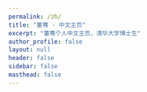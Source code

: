```yaml
---
permalink: /zh/
title: "董骞 - 中文主页"
excerpt: "董骞个人中文主页，清华大学博士生"
author_profile: false
layout: null
header: false
sidebar: false
masthead: false
---
```


<!DOCTYPE html>
<html lang="zh-CN">
<head>
    <meta charset="UTF-8">
    <meta name="viewport" content="width=device-width, initial-scale=1.0">
    <title>董骞 - 清华大学信息检索实验室</title>
    <link rel="stylesheet" href="https://cdnjs.cloudflare.com/ajax/libs/font-awesome/6.4.0/css/all.min.css">
    <link href="https://fonts.googleapis.com/css2?family=Inter:wght@300;400;500;600;700&display=swap" rel="stylesheet">
    <style>
        * {
            margin: 0;
            padding: 0;
            box-sizing: border-box;
        }

        body {
            font-family: 'Inter', -apple-system, BlinkMacSystemFont, 'Segoe UI', Roboto, sans-serif;
            line-height: 1.6;
            color: #1a1a1a;
            background: #f8fafc;
            overflow-x: hidden;
        }

        /* 平滑滚动 */
        html {
            scroll-behavior: smooth;
        }

        /* 导航栏 */
        .navbar {
            position: fixed;
            top: 0;
            width: 100%;
            background: rgba(255, 255, 255, 0.95);
            backdrop-filter: blur(20px);
            border-bottom: 1px solid rgba(0, 0, 0, 0.1);
            z-index: 1000;
            transition: all 0.3s ease;
        }

        .nav-container {
            max-width: 1200px;
            margin: 0 auto;
            padding: 1rem 2rem;
            display: flex;
            justify-content: space-between;
            align-items: center;
        }

        .nav-logo {
            font-size: 1.25rem;
            font-weight: 700;
            color: #6366f1;
            text-decoration: none;
        }

        .nav-links {
            display: flex;
            gap: 2rem;
            list-style: none;
        }

        .nav-links a {
            text-decoration: none;
            color: #4b5563;
            font-weight: 500;
            transition: color 0.3s ease;
            position: relative;
        }

        .nav-links a:hover {
            color: #6366f1;
        }

        .nav-links a::after {
            content: '';
            position: absolute;
            bottom: -5px;
            left: 0;
            width: 0;
            height: 2px;
            background: #6366f1;
            transition: width 0.3s ease;
        }

        .nav-links a:hover::after {
            width: 100%;
        }

        .lang-switch {
            background: linear-gradient(135deg, #6366f1, #8b5cf6);
            color: white;
            padding: 0.5rem 1rem;
            border-radius: 20px;
            text-decoration: none;
            font-size: 0.875rem;
            font-weight: 500;
            transition: all 0.3s ease;
            border: none;
            cursor: pointer;
        }

        .lang-switch:hover {
            transform: translateY(-2px);
            box-shadow: 0 10px 20px rgba(99, 102, 241, 0.3);
        }

        /* Hero Section */
        .hero {
            min-height: 100vh;
            background: linear-gradient(135deg, #667eea 0%, #764ba2 100%);
            display: flex;
            align-items: center;
            justify-content: center;
            position: relative;
            overflow: hidden;
            margin-top: 80px;
        }

        .hero::before {
            content: '';
            position: absolute;
            top: 0;
            left: 0;
            right: 0;
            bottom: 0;
            background:
                radial-gradient(circle at 20% 80%, rgba(120, 119, 198, 0.3) 0%, transparent 50%),
                radial-gradient(circle at 80% 20%, rgba(255, 119, 198, 0.3) 0%, transparent 50%);
            animation: float 6s ease-in-out infinite;
        }

        @keyframes float {
            0%, 100% { transform: translateY(0px) rotate(0deg); }
            50% { transform: translateY(-20px) rotate(180deg); }
        }

        .hero-content {
            text-align: center;
            color: white;
            z-index: 2;
            position: relative;
            max-width: 800px;
            padding: 0 2rem;
        }

        .hero-badge {
            display: inline-block;
            background: rgba(255, 255, 255, 0.2);
            padding: 0.5rem 1rem;
            border-radius: 50px;
            font-size: 0.875rem;
            margin-bottom: 1rem;
            backdrop-filter: blur(10px);
            border: 1px solid rgba(255, 255, 255, 0.3);
        }

        .hero h1 {
            font-size: clamp(2.5rem, 8vw, 4rem);
            font-weight: 700;
            margin-bottom: 1rem;
            background: linear-gradient(135deg, #ffffff, #e0e7ff);
            -webkit-background-clip: text;
            -webkit-text-fill-color: transparent;
            background-clip: text;
        }

        .hero .subtitle {
            font-size: clamp(1.2rem, 3vw, 1.5rem);
            margin-bottom: 2rem;
            opacity: 0.9;
            font-weight: 300;
        }

        .hero-intro {
            max-width: 600px;
            margin: 2rem auto 0;
            font-size: 1.1rem;
            line-height: 1.6;
            opacity: 0.9;
        }

        .hero-buttons {
            display: flex;
            gap: 1rem;
            justify-content: center;
            flex-wrap: wrap;
            margin-top: 2rem;
        }

        .btn-primary {
            background: rgba(255, 255, 255, 0.2);
            color: white;
            padding: 1rem 2rem;
            border-radius: 50px;
            text-decoration: none;
            font-weight: 500;
            transition: all 0.3s ease;
            backdrop-filter: blur(10px);
            border: 1px solid rgba(255, 255, 255, 0.3);
            display: inline-flex;
            align-items: center;
            gap: 0.5rem;
        }

        .btn-primary:hover {
            background: rgba(255, 255, 255, 0.3);
            transform: translateY(-3px);
            box-shadow: 0 20px 40px rgba(0, 0, 0, 0.2);
        }

        /* Sections */
        .section {
            padding: 5rem 2rem;
            max-width: 1200px;
            margin: 0 auto;
        }

        .section-header {
            text-align: center;
            margin-bottom: 3rem;
        }

        .section-title {
            font-size: clamp(2rem, 5vw, 2.5rem);
            font-weight: 700;
            color: #1a1a1a;
            margin-bottom: 1rem;
            position: relative;
        }

        .section-title::after {
            content: '';
            position: absolute;
            bottom: -10px;
            left: 50%;
            transform: translateX(-50%);
            width: 60px;
            height: 4px;
            background: linear-gradient(90deg, #6366f1, #8b5cf6);
            border-radius: 2px;
        }

        .section-subtitle {
            font-size: 1.125rem;
            color: #6b7280;
            max-width: 600px;
            margin: 0 auto;
        }

        /* Research Interests */
        .research-grid {
            display: grid;
            grid-template-columns: repeat(auto-fit, minmax(300px, 1fr));
            gap: 2rem;
            margin-top: 3rem;
        }

        .research-card {
            background: white;
            padding: 2rem;
            border-radius: 20px;
            box-shadow: 0 10px 30px rgba(0, 0, 0, 0.1);
            transition: all 0.3s ease;
            border: 1px solid rgba(0, 0, 0, 0.05);
            position: relative;
            overflow: hidden;
        }

        .research-card::before {
            content: '';
            position: absolute;
            top: 0;
            left: 0;
            right: 0;
            height: 4px;
            background: linear-gradient(90deg, #6366f1, #8b5cf6);
            transform: scaleX(0);
            transition: transform 0.3s ease;
        }

        .research-card:hover {
            transform: translateY(-10px);
            box-shadow: 0 20px 40px rgba(0, 0, 0, 0.15);
        }

        .research-card:hover::before {
            transform: scaleX(1);
        }

        .research-icon {
            width: 60px;
            height: 60px;
            background: linear-gradient(135deg, #6366f1, #8b5cf6);
            border-radius: 15px;
            display: flex;
            align-items: center;
            justify-content: center;
            margin-bottom: 1.5rem;
            font-size: 1.5rem;
            color: white;
        }

        .research-title {
            font-size: 1.25rem;
            font-weight: 600;
            margin-bottom: 1rem;
            color: #1a1a1a;
        }

        .research-desc {
            color: #6b7280;
            line-height: 1.6;
        }

        /* Timeline */
        .timeline {
            position: relative;
            padding: 2rem 0;
        }

        .timeline::before {
            content: '';
            position: absolute;
            left: 50%;
            top: 0;
            bottom: 0;
            width: 2px;
            background: linear-gradient(180deg, #6366f1, #8b5cf6);
            transform: translateX(-50%);
        }

        .timeline-item {
            position: relative;
            margin: 3rem 0;
            opacity: 0;
            transform: translateY(50px);
            animation: fadeInUp 0.6s ease forwards;
        }

        .timeline-item:nth-child(1) { animation-delay: 0.1s; }
        .timeline-item:nth-child(2) { animation-delay: 0.2s; }
        .timeline-item:nth-child(3) { animation-delay: 0.3s; }

        @keyframes fadeInUp {
            to {
                opacity: 1;
                transform: translateY(0);
            }
        }

        .timeline-content {
            background: white;
            padding: 2rem;
            border-radius: 15px;
            box-shadow: 0 10px 30px rgba(0, 0, 0, 0.1);
            width: 45%;
            position: relative;
        }

        .timeline-item:nth-child(odd) .timeline-content {
            margin-left: auto;
        }

        .timeline-dot {
            position: absolute;
            left: 50%;
            top: 2rem;
            width: 16px;
            height: 16px;
            background: #6366f1;
            border-radius: 50%;
            transform: translateX(-50%);
            border: 3px solid white;
            box-shadow: 0 0 0 3px rgba(99, 102, 241, 0.2);
        }

        .timeline-date {
            color: #6366f1;
            font-weight: 600;
            margin-bottom: 0.5rem;
        }

        .timeline-title {
            font-size: 1.125rem;
            font-weight: 600;
            margin-bottom: 0.5rem;
            color: #1a1a1a;
        }

        .timeline-desc {
            color: #6b7280;
        }

        /* Contact Section */
        .contact {
            background: linear-gradient(135deg, #667eea 0%, #764ba2 100%);
            color: white;
            padding: 5rem 2rem;
        }

        .contact-grid {
            display: grid;
            grid-template-columns: repeat(auto-fit, minmax(250px, 1fr));
            gap: 2rem;
            max-width: 1000px;
            margin: 0 auto;
        }

        .contact-item {
            background: transparent;
            padding: 2.5rem 2rem;
            border-radius: 20px;
            text-align: center;
            backdrop-filter: blur(0px);
            border: 1px solid transparent;
            transition: all 0.5s cubic-bezier(0.175, 0.885, 0.32, 1.275);
            cursor: pointer;
            position: relative;
            overflow: hidden;
            box-shadow: none;
        }

        .contact-item::before {
            content: '';
            position: absolute;
            top: 0;
            left: 0;
            right: 0;
            bottom: 0;
            background: linear-gradient(45deg, transparent, rgba(255, 255, 255, 0.1), transparent);
            transform: translateX(-100%);
            transition: transform 0.6s;
        }

        .contact-item:hover::before {
            transform: translateX(100%);
        }

        .contact-item:hover {
            background: linear-gradient(135deg, rgba(255, 255, 255, 0.2), rgba(255, 255, 255, 0.1));
            backdrop-filter: blur(20px);
            border-color: rgba(255, 255, 255, 0.3);
            box-shadow: 0 12px 40px rgba(0, 0, 0, 0.2);
            transform: translateY(-8px) scale(1.02);
        }

        .contact-icon {
            font-size: 2.5rem;
            margin-bottom: 1rem;
            opacity: 0.7;
            transition: all 0.5s cubic-bezier(0.175, 0.885, 0.32, 1.275);
            filter: drop-shadow(0 0px 0px rgba(0, 0, 0, 0));
        }

        .contact-item:hover .contact-icon {
            margin-bottom: 0.5rem;
            transform: scale(1.15);
            opacity: 1;
            filter: drop-shadow(0 6px 12px rgba(0, 0, 0, 0.3));
        }

        .contact-title {
            font-size: 1.125rem;
            font-weight: 600;
            margin-bottom: 0.5rem;
            opacity: 0;
            transform: translateY(20px);
            transition: all 0.4s cubic-bezier(0.175, 0.885, 0.32, 1.275);
            text-shadow: 0 1px 2px rgba(0, 0, 0, 0.1);
        }

        .contact-item:hover .contact-title {
            opacity: 1;
            transform: translateY(0);
        }

        .contact-item p {
            opacity: 0;
            transform: translateY(20px);
            transition: all 0.4s cubic-bezier(0.175, 0.885, 0.32, 1.275) 0.1s;
            font-weight: 500;
        }

        .contact-item:hover p {
            opacity: 1;
            transform: translateY(0);
        }

        .contact a {
            color: white;
            text-decoration: none;
            opacity: 0.9;
            transition: opacity 0.3s ease;
        }

        .contact a:hover {
            opacity: 1;
        }

        /* Floating particles */
        .particles {
            position: fixed;
            top: 0;
            left: 0;
            width: 100%;
            height: 100%;
            pointer-events: none;
            z-index: 1;
        }

        .particle {
            position: absolute;
            background: rgba(255, 255, 255, 0.1);
            border-radius: 50%;
            animation: float-particle 20s infinite linear;
        }

        @keyframes float-particle {
            0% {
                transform: translateY(100vh) rotate(0deg);
                opacity: 0;
            }
            10% {
                opacity: 1;
            }
            90% {
                opacity: 1;
            }
            100% {
                transform: translateY(-100vh) rotate(360deg);
                opacity: 0;
            }
        }

        /* Responsive Design */
        @media (max-width: 768px) {
            .nav-links {
                display: none;
            }

            .hero {
                margin-top: 60px;
            }

            .timeline::before {
                left: 30px;
            }

            .timeline-content {
                width: calc(100% - 60px);
                margin-left: 60px !important;
            }

            .timeline-dot {
                left: 30px;
            }

            .hero-buttons {
                flex-direction: column;
                align-items: center;
            }

            .research-grid {
                grid-template-columns: 1fr;
            }
        }

        /* Loading Animation */
        .fade-in {
            opacity: 0;
            transform: translateY(30px);
            animation: fadeIn 0.8s ease forwards;
        }

        @keyframes fadeIn {
            to {
                opacity: 1;
                transform: translateY(0);
            }
        }

        /* Publications Section */
        .publications-container {
            max-width: 1000px;
            margin: 0 auto;
        }

        .publication-section {
            background: white;
            border-radius: 15px;
            box-shadow: 0 10px 30px rgba(0, 0, 0, 0.1);
            margin-bottom: 1.5rem;
            overflow: hidden;
        }

        .publication-header {
            display: flex;
            align-items: center;
            justify-content: space-between;
            padding: 1.5rem 2rem;
            cursor: pointer;
            transition: all 0.3s ease;
            border-bottom: 1px solid rgba(0, 0, 0, 0.05);
        }

        .publication-header:hover {
            background: rgba(99, 102, 241, 0.05);
        }

        .publication-header h3 {
            font-size: 1.25rem;
            font-weight: 600;
            color: #1a1a1a;
            margin: 0;
            display: flex;
            align-items: center;
            gap: 0.5rem;
        }

        .publication-header i:first-child {
            color: #6366f1;
            font-size: 1.2rem;
        }

        .publication-header i:last-child {
            color: #6b7280;
            transition: transform 0.3s ease;
        }

        .publication-header.active i:last-child {
            transform: rotate(180deg);
        }

        .publication-content {
            max-height: 0;
            overflow: hidden;
            transition: max-height 0.3s ease;
        }

        .publication-content.active {
            max-height: 2000px;
        }

        .publication-grid {
            display: grid;
            gap: 1rem;
            padding: 1.5rem 2rem;
        }

        .publication-item {
            padding: 1rem;
            border-radius: 10px;
            background: #f8fafc;
            border-left: 4px solid #6366f1;
            transition: all 0.3s ease;
        }

        .publication-item:hover {
            background: #f1f5f9;
            transform: translateX(5px);
        }

        .publication-year {
            font-size: 0.875rem;
            font-weight: 600;
            color: #6366f1;
            margin-bottom: 0.25rem;
        }

        .publication-title {
            font-size: 1rem;
            font-weight: 500;
            color: #1a1a1a;
            margin-bottom: 0.25rem;
            line-height: 1.4;
        }

        .publication-venue {
            font-size: 0.875rem;
            color: #6b7280;
            font-style: italic;
        }

        .publication-tags {
            display: flex;
            gap: 0.5rem;
            margin-top: 0.5rem;
            flex-wrap: wrap;
        }

        .tag {
            padding: 0.2rem 0.5rem;
            border-radius: 12px;
            font-size: 0.75rem;
            font-weight: 500;
            text-transform: uppercase;
        }

        .tag-ccf-a {
            background: #ef4444;
            color: white;
        }

        .tag-ccf-b {
            background: #f97316;
            color: white;
        }

        .tag-ccf-c {
            background: #eab308;
            color: white;
        }

        .tag-th-a {
            background: #22c55e;
            color: white;
        }

        .tag-th-b {
            background: #3b82f6;
            color: white;
        }

        .tag-jcr-q1 {
            background: #10b981;
            color: white;
        }
    </style>
</head>
<body>
    <!-- Navigation -->
    <nav class="navbar">
        <div class="nav-container">
            <a href="#" class="nav-logo">董骞</a>
            <ul class="nav-links">
                <li><a href="#about">关于我</a></li>
                <li><a href="#research">研究方向</a></li>
                <li><a href="#education">教育经历</a></li>
                <li><a href="#publications">学术发表</a></li>
                <li><a href="#contact">联系方式</a></li>
            </ul>
            <a href="/" class="lang-switch">English</a>
        </div>
    </nav>

    <!-- Floating Particles -->
    <div class="particles" id="particles"></div>

    <!-- Hero Section -->
    <section class="hero" id="about">
        <div class="hero-content fade-in">
            <div class="hero-badge">
                <i class="fas fa-graduation-cap"></i> Ph.D. Candidate
            </div>
            <h1>董骞</h1>
            <p class="subtitle">
                <a href="https://www.cs.tsinghua.edu.cn/" target="_blank" style="color: white; text-decoration: none;">清华大学计算机科学与技术系</a><br>
                <a href="https://ai.thuir.cn/" target="_blank" style="color: white; text-decoration: none;">信息检索实验室 (THUIR)</a>
            </p>
            <div class="hero-intro">
                <p>
                    我目前在清华大学计算机科学与技术系，信息检索实验室（THUIR）攻读博士学位，预计2026年6月毕业。
                    很荣幸能够在马少平教授、刘奕群教授和艾清遥教授的指导下进行学术研究。
                    我还担任多个顶级学术会议的审稿人/程序委员会委员。
                </p>
            </div>
            <div class="hero-buttons">
                <a href="#research" class="btn-primary">
                    <i class="fas fa-microscope"></i>
                    研究方向
                </a>
                <a href="#contact" class="btn-primary">
                    <i class="fas fa-envelope"></i>
                    联系我
                </a>
                <a href="https://scholar.google.com/citations?user=m88SZGgAAAAJ&hl=en" target="_blank" class="btn-primary">
                    <i class="fas fa-graduation-cap"></i>
                    Google Scholar
                </a>
                <a href="https://github.com/CSQianDong" target="_blank" class="btn-primary">
                    <i class="fab fa-github"></i>
                    GitHub
                </a>
            </div>
        </div>
    </section>

    
    <!-- Research Interests -->
    <section class="section" id="research" style="background: #f8fafc;">
        <div class="section-header fade-in">
            <h2 class="section-title">研究方向</h2>
            <p class="section-subtitle">专注于以下三个研究领域的探索与创新</p>
        </div>

        <div class="research-grid">
            <div class="research-card fade-in">
                <div class="research-icon">
                    <i class="fas fa-search"></i>
                </div>
                <h3 class="research-title">信息检索</h3>
                <p class="research-desc">
                    传统和神经网络方法用于检索和重排序，专注于提升检索系统的准确性和效率。
                    探索新的检索算法和优化技术。
                </p>
            </div>

            <div class="research-card fade-in">
                <div class="research-icon">
                    <i class="fas fa-brain"></i>
                </div>
                <h3 class="research-title">大语言模型应用</h3>
                <p class="research-desc">
                    利用信息检索技术来增强大语言模型的能力和效率，探索LLM的新应用场景，
                    提升模型性能和实用性。
                </p>
            </div>

            <div class="research-card fade-in">
                <div class="research-icon">
                    <i class="fas fa-text-width"></i>
                </div>
                <h3 class="research-title">长上下文处理</h3>
                <p class="research-desc">
                    使大语言模型能够高效有效地处理长输入和输出，突破上下文长度限制，
                    提升长文本处理能力。
                </p>
            </div>
        </div>
    </section>

    <!-- Education -->
    <section class="section" id="education" style="background: #f8fafc;">
        <div class="section-header fade-in">
            <h2 class="section-title">教育背景</h2>
        </div>

        <div class="research-grid">
            <div class="research-card fade-in">
                <div class="research-icon">
                    <i class="fas fa-laptop-code"></i>
                </div>
                <h3 class="research-title">工程学士</h3>
                <p class="research-desc">
                    <strong><a href="https://www.scut.edu.cn/sse/" target="_blank">华南理工大学软件学院</a></strong><br>
                    <strong>时间：</strong>2015.08 - 2019.06
                </p>
            </div>

            <div class="research-card fade-in">
                <div class="research-icon">
                    <i class="fas fa-flask"></i>
                </div>
                <h3 class="research-title">工程硕士</h3>
                <p class="research-desc">
                    <strong><a href="http://www.is.cas.cn/" target="_blank">中国科学院软件研究所</a></strong><br>
                    <strong>时间：</strong>2019.08 - 2022.06<br>
                </p>
            </div>

            <div class="research-card fade-in">
                <div class="research-icon">
                    <i class="fas fa-university"></i>
                </div>
                <h3 class="research-title">博士研究生</h3>
                <p class="research-desc">
                    <strong><a href="https://ai.thuir.cn/" target="_blank">清华大学计算机科学与技术系</a></strong><br>
                    <strong>时间：</strong>2022.08 - 至今<br>
                </p>
            </div>
        </div>
    </section>

    <!-- Publications Section -->
    <section class="section" id="publications" style="background: #f8fafc;">
        <div class="section-header fade-in">
            <h2 class="section-title">学术发表</h2>
            <p class="section-subtitle">代表性研究成果</p>
        </div>

        <!-- 主要作者论文 -->
        <div class="publications-container">
            <div class="publication-section">
                <div class="publication-header" onclick="togglePublication('primary-author')">
                    <i class="fas fa-star"></i>
                    <h3>主要作者论文</h3>
                    <i class="fas fa-chevron-down"></i>
                </div>
                <div class="publication-content" id="primary-author">
                    <div class="publication-grid">
                        <div class="publication-item">
                            <div class="publication-year">2025</div>
                            <div class="publication-title">SelfRACG: Enabling LLMs to Self-Express and Retrieve for Code Generation</div>
                            <div class="publication-venue">EMNLP 2025</div>
                            <div class="publication-tags">
                                <span class="tag tag-ccf-b">CCF-B</span>
                                <span class="tag tag-th-a">TH-A</span>
                            </div>
                        </div>
                        <div class="publication-item">
                            <div class="publication-year">2025</div>
                            <div class="publication-title">Qilin: A Multimodal Information Retrieval Dataset with APP-level User Sessions</div>
                            <div class="publication-venue">SIGIR 2025</div>
                            <div class="publication-tags">
                                <span class="tag tag-ccf-a">CCF-A</span>
                                <span class="tag tag-th-a">TH-A</span>
                            </div>
                        </div>
                        <div class="publication-item">
                            <div class="publication-year">2025</div>
                            <div class="publication-title">DecoupledRAG: An Efficient and Effective Retrieval Augmented Generation Framework via Cross Attention</div>
                            <div class="publication-venue">WWW 2025</div>
                            <div class="publication-tags">
                                <span class="tag tag-ccf-a">CCF-A</span>
                                <span class="tag tag-th-a">TH-A</span>
                            </div>
                        </div>
                        <div class="publication-item">
                            <div class="publication-year">2024</div>
                            <div class="publication-title">Unsupervised Large Language Model Alignment for Information Retrieval via Contrastive Feedback</div>
                            <div class="publication-venue">SIGIR 2024</div>
                            <div class="publication-tags">
                                <span class="tag tag-ccf-a">CCF-A</span>
                                <span class="tag tag-th-a">TH-A</span>
                            </div>
                        </div>
                        <div class="publication-item">
                            <div class="publication-year">2023</div>
                            <div class="publication-title">T²Ranking: A Large-scale Chinese Benchmark for Passage Ranking</div>
                            <div class="publication-venue">SIGIR 2023</div>
                            <div class="publication-tags">
                                <span class="tag tag-ccf-a">CCF-A</span>
                                <span class="tag tag-th-a">TH-A</span>
                            </div>
                        </div>
                        <div class="publication-item">
                            <div class="publication-year">2023</div>
                            <div class="publication-title">I³Retriever: Incorporating Implicit Interaction in Pre-trained Language Models for Passage Retrieval</div>
                            <div class="publication-venue">CIKM 2023</div>
                            <div class="publication-tags">
                                <span class="tag tag-ccf-b">CCF-B</span>
                                <span class="tag tag-th-b">TH-B</span>
                            </div>
                        </div>
                        <div class="publication-item">
                            <div class="publication-year">2022</div>
                            <div class="publication-title">Incorporating Explicit Knowledge in Pre-trained Language Models for Passage Re-ranking</div>
                            <div class="publication-venue">SIGIR 2022</div>
                            <div class="publication-tags">
                                <span class="tag tag-ccf-a">CCF-A</span>
                                <span class="tag tag-th-a">TH-A</span>
                            </div>
                        </div>
                        <div class="publication-item">
                            <div class="publication-year">2021</div>
                            <div class="publication-title">Legal Judgment Prediction via Relational Learning</div>
                            <div class="publication-venue">SIGIR 2021</div>
                            <div class="publication-tags">
                                <span class="tag tag-ccf-a">CCF-A</span>
                                <span class="tag tag-th-a">TH-A</span>
                            </div>
                        </div>
                        <div class="publication-item">
                            <div class="publication-year">2021</div>
                            <div class="publication-title">Disentangled Graph Recurrent Network for Document Ranking</div>
                            <div class="publication-venue">Data Science and Engineering (JCR-Q1, IF: 7.2)</div>
                            <div class="publication-tags">
                                <span class="tag tag-jcr-q1">JCR-Q1</span>
                            </div>
                        </div>
                        <div class="publication-item">
                            <div class="publication-year">2021</div>
                            <div class="publication-title">Latent Graph Recurrent Network for Document Ranking</div>
                            <div class="publication-venue">DASFAA 2021</div>
                            <div class="publication-tags">
                                <span class="tag tag-ccf-b">CCF-B</span>
                                <span class="tag tag-th-b">TH-B</span>
                            </div>
                        </div>
                    </div>
                </div>
            </div>

            <!-- 合作作者论文 -->
            <div class="publication-section">
                <div class="publication-header" onclick="togglePublication('co-author')">
                    <i class="fas fa-users"></i>
                    <h3>合作作者论文</h3>
                    <i class="fas fa-chevron-down"></i>
                </div>
                <div class="publication-content" id="co-author">
                    <div class="publication-grid">
                        <div class="publication-item">
                            <div class="publication-year">2025</div>
                            <div class="publication-title">GLM-4.5: Agentic, Reasoning, and Coding (ARC) Foundation Models</div>
                            <div class="publication-venue">Technical Report of Z.ai</div>
                        </div>
                        <div class="publication-item">
                            <div class="publication-year">2025</div>
                            <div class="publication-title">BLADE: Enhancing Black-Box Large Language Models with Small Domain-Specific Models</div>
                            <div class="publication-venue">AAAI 2025</div>
                            <div class="publication-tags">
                                <span class="tag tag-ccf-a">CCF-A</span>
                                <span class="tag tag-th-a">TH-A</span>
                            </div>
                        </div>
                        <div class="publication-item">
                            <div class="publication-year">2025</div>
                            <div class="publication-title">DELTA: Pre-train a Discriminative Encoder for Legal Case Retrieval via Structural Word Alignment</div>
                            <div class="publication-venue">AAAI 2025</div>
                            <div class="publication-tags">
                                <span class="tag tag-ccf-a">CCF-A</span>
                                <span class="tag tag-th-a">TH-A</span>
                            </div>
                        </div>
                        <div class="publication-item">
                            <div class="publication-year">2025</div>
                            <div class="publication-title">CalibraEval: Calibrating Prediction Distribution to Mitigate Selection Bias in LLMs-as-Judges</div>
                            <div class="publication-venue">ACL 2025</div>
                            <div class="publication-tags">
                                <span class="tag tag-ccf-a">CCF-A</span>
                                <span class="tag tag-th-a">TH-A</span>
                            </div>
                        </div>
                        <div class="publication-item">
                            <div class="publication-year">2025</div>
                            <div class="publication-title">LLMs-as-Judges: A Comprehensive Survey on LLM-based Evaluation Methods</div>
                            <div class="publication-venue">Survey</div>
                        </div>
                        <div class="publication-item">
                            <div class="publication-year">2025</div>
                            <div class="publication-title">Dynamic and Parametric Retrieval-Augmented Generation</div>
                            <div class="publication-venue">SIGIR 2025</div>
                            <div class="publication-tags">
                                <span class="tag tag-ccf-a">CCF-A</span>
                                <span class="tag tag-th-a">TH-A</span>
                            </div>
                        </div>
                        <div class="publication-item">
                            <div class="publication-year">2023</div>
                            <div class="publication-title">SAILER: Structure-aware Pre-trained Language Model for Legal Case Retrieval</div>
                            <div class="publication-venue">SIGIR 2023</div>
                            <div class="publication-tags">
                                <span class="tag tag-ccf-a">CCF-A</span>
                                <span class="tag tag-th-a">TH-A</span>
                            </div>
                        </div>
                        <div class="publication-item">
                            <div class="publication-year">2023</div>
                            <div class="publication-title">Incorporating Social-Aware User Preference for Video Recommendation</div>
                            <div class="publication-venue">WISE 2023</div>
                            <div class="publication-tags">
                                <span class="tag tag-ccf-c">CCF-C</span>
                                <span class="tag tag-th-b">TH-B</span>
                            </div>
                        </div>
                        <div class="publication-item">
                            <div class="publication-year">2019</div>
                            <div class="publication-title">Emotion Recognition Based on Multi-View Body Gestures</div>
                            <div class="publication-venue">ICIP 2019</div>
                            <div class="publication-tags">
                                <span class="tag tag-ccf-c">CCF-C</span>
                                <span class="tag tag-th-b">TH-B</span>
                            </div>
                        </div>
                    </div>
                </div>
            </div>
        </div>
    </section>


    <!-- Contact Section -->
    <section class="contact" id="contact">
        <div class="section-header fade-in">
            <h2 class="section-title" style="color: white;">联系方式</h2>
        </div>

        <div class="contact-grid">
            <div class="contact-item fade-in">
                <div class="contact-icon">
                    <i class="fas fa-envelope" style="font-size: 2.5rem;"></i>
                </div>
                <p><a href="mailto:qiandong.97@qq.com">qiandong.97@qq.com</a></p>
            </div>

            <div class="contact-item fade-in">
                <div class="contact-icon">
                    <img src="/images/xhs.png" alt="小红书" style="width: 50px; height: 50px; border-radius: 50%;">
                </div>
                <p><a href="https://www.xiaohongshu.com/user/profile/64d8bdc1000000000100f445" target="_blank">🎃量子之心</a></p>
            </div>

            <div class="contact-item fade-in">
                <div class="contact-icon">
                    <svg style="width: 40px; height: 40px; fill: white;" viewBox="0 0 24 24">
                        <path d="M18.244 2.25h3.308l-7.227 8.26 8.502 11.24H16.17l-5.214-6.817L4.99 21.75H1.68l7.73-8.835L1.254 2.25H8.08l4.713 6.231zm-1.161 17.52h1.833L7.084 4.126H5.117z"/>
                    </svg>
                </div>
                <p><a href="https://x.com/verymakesense" target="_blank">@verymakesense</a></p>
            </div>
        </div>
    </section>

    <script>
        // Generate floating particles
        function createParticles() {
            const particlesContainer = document.getElementById('particles');
            const particleCount = 50;

            for (let i = 0; i < particleCount; i++) {
                const particle = document.createElement('div');
                particle.className = 'particle';

                const size = Math.random() * 4 + 2;
                particle.style.width = size + 'px';
                particle.style.height = size + 'px';
                particle.style.left = Math.random() * 100 + '%';
                particle.style.animationDelay = Math.random() * 20 + 's';
                particle.style.animationDuration = (Math.random() * 20 + 20) + 's';

                particlesContainer.appendChild(particle);
            }
        }

        // Intersection Observer for animations
        function initAnimations() {
            const observer = new IntersectionObserver((entries) => {
                entries.forEach(entry => {
                    if (entry.isIntersecting) {
                        entry.target.style.animationPlayState = 'running';
                    }
                });
            }, { threshold: 0.1 });

            document.querySelectorAll('.fade-in').forEach(el => {
                el.style.animationPlayState = 'paused';
                observer.observe(el);
            });
        }

        // Smooth scrolling for navigation links
        function initSmoothScroll() {
            document.querySelectorAll('a[href^="#"]').forEach(anchor => {
                anchor.addEventListener('click', function (e) {
                    e.preventDefault();
                    const target = document.querySelector(this.getAttribute('href'));
                    if (target) {
                        target.scrollIntoView({
                            behavior: 'smooth',
                            block: 'start'
                        });
                    }
                });
            });
        }

        // Navbar scroll effect
        function initNavbar() {
            const navbar = document.querySelector('.navbar');
            let lastScroll = 0;

            window.addEventListener('scroll', () => {
                const currentScroll = window.pageYOffset;

                if (currentScroll > 100) {
                    navbar.style.background = 'rgba(255, 255, 255, 0.98)';
                    navbar.style.boxShadow = '0 2px 20px rgba(0, 0, 0, 0.1)';
                } else {
                    navbar.style.background = 'rgba(255, 255, 255, 0.95)';
                    navbar.style.boxShadow = 'none';
                }

                lastScroll = currentScroll;
            });
        }

        // Toggle publication sections
        function togglePublication(sectionId) {
            const content = document.getElementById(sectionId);
            const header = content.previousElementSibling;
            const icon = header.querySelector('i:last-child');

            content.classList.toggle('active');
            header.classList.toggle('active');
        }

        // Initialize everything when DOM is loaded
        document.addEventListener('DOMContentLoaded', () => {
            createParticles();
            initAnimations();
            initSmoothScroll();
            initNavbar();
        });
    </script>

    <div style="text-align: center; margin-top: 40px; padding-bottom: 20px; color: #666; font-size: 14px;">
      最后更新：{{ site.time | date: "%Y年%m月%d日" }}
    </div>
</body>
</html>